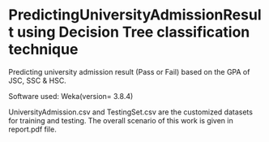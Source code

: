 # PredictingUniversityAdmissionResult using Decision Tree classification technique

Predicting university admission result (Pass or Fail) based on the GPA of JSC, SSC & HSC.

Software used: Weka(version= 3.8.4)

UniversityAdmission.csv and TestingSet.csv are the customized datasets for training and testing. The overall scenario of this work is given in report.pdf file. 

